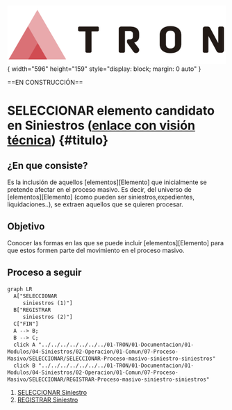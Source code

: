 ![Imagen LOGO](./00-Imagen/logo-TRON.png){ width="596" height="159" style="display: block; margin: 0 auto" }

==EN CONSTRUCCIÓN==

# SELECCIONAR elemento candidato en Siniestros ([enlace con visión técnica][Tecnica]) {#titulo}

## **¿En que consiste?**
Es la inclusión de aquellos [elementos][Elemento] que inicialmente se pretende afectar en el proceso masivo. Es decir, del universo de [elementos][Elemento] (como pueden ser siniestros,expedientes, liquidaciones..), se extraen aquellos que se quieren procesar.

## **Objetivo**
Conocer las formas en las que se puede incluir [elementos][Elemento] para que estos formen parte del movimiento en el proceso masivo.

## **Proceso a seguir**

``` mermaid
graph LR
  A["SELECCIONAR
     siniestros (1)"]
  B["REGISTRAR
     siniestros (2)"]
  C["FIN"]
  A --> B;
  B --> C;
  click A "../../../../../../../01-TRON/01-Documentacion/01-Modulos/04-Siniestros/02-Operacion/01-Comun/07-Proceso-Masivo/SELECCIONAR/SELECCIONAR-Proceso-masivo-siniestro-siniestros"
  click B "../../../../../../../01-TRON/01-Documentacion/01-Modulos/04-Siniestros/02-Operacion/01-Comun/07-Proceso-Masivo/SELECCIONAR/REGISTRAR-Proceso-masivo-siniestro-siniestros"
```

1. [SELECCIONAR Siniestro       ](../../../../../../../01-TRON/01-Documentacion/01-Modulos/04-Siniestros/02-Operacion/01-Comun/07-Proceso-Masivo/SELECCIONAR/SELECCIONAR-Proceso-masivo-siniestro-siniestros.md#titulo)
1. [REGISTRAR Siniestro         ](../../../../../../../01-TRON/01-Documentacion/01-Modulos/04-Siniestros/02-Operacion/01-Comun/07-Proceso-Masivo/SELECCIONAR/REGISTRAR-Proceso-masivo-siniestro-siniestros.md#titulo)
                                           
[Tecnica]: <./SELECCIONAR-Proceso-masivo-elemento-candidato-siniestro-TECNICA.md>